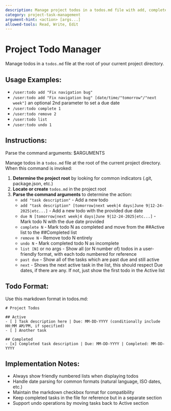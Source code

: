 ```yaml
---
description: Manage project todos in a todos.md file with add, complete, remove, and list operations
category: project-task-management
argument-hint: <action> [args...]
allowed-tools: Read, Write, Edit
---
```


# Project Todo Manager

Manage todos in a `todos.md` file at the root of your current project directory.

## Usage Examples:
- `/user:todo add "Fix navigation bug"`
- `/user:todo add "Fix navigation bug" [date/time/"tomorrow"/"next week"]` an optional 2nd parameter to set a due date
- `/user:todo complete 1`
- `/user:todo remove 2`
- `/user:todo list`
- `/user:todo undo 1`

## Instructions:
Parse the command arguments: $ARGUMENTS

Manage todos in a `todos.md` file at the root of the current project directory. When this command is invoked:

1. **Determine the project root** by looking for common indicators (.git, package.json, etc.)
2. **Locate or create** `todos.md` in the project root
3. **Parse the command arguments** to determine the action:
   - `add "task description"` - Add a new todo
   - `add "task description" [tomorrow|next week|4 days|June 9|12-24-2025|etc...]` - Add a new todo with the provided due date
   - `due N [tomorrow|next week|4 days|June 9|12-24-2025|etc...]` - Mark todo N with the due date provided
   - `complete N` - Mark todo N as completed and move from the ##Active list to the ##Completed list
   - `remove N` - Remove todo N entirely
   - `undo N` - Mark completed todo N as incomplete
   - `list [N]` or no args - Show all (or N number of) todos in a user-friendly format, with each todo numbered for reference
   - `past due` - Show all of the tasks which are past due and still active
   - `next` - Shows the next active task in the list, this should respect Due dates, if there are any. If not, just show the first todo in the Active list

## Todo Format:
Use this markdown format in todos.md:
```
# Project Todos

## Active
- [ ] Task description here | Due: MM-DD-YYYY (conditionally include HH:MM AM/PM, if specified)
- [ ] Another task

## Completed
- [x] Completed task description | Due: MM-DD-YYYY | Completed: MM-DD-YYYY
```

## Implementation Notes:
- Always show friendly numbered lists when displaying todos
- Handle date parsing for common formats (natural language, ISO dates, etc.)
- Maintain the markdown checkbox format for compatibility
- Keep completed tasks in the file for reference but in a separate section
- Support undo operations by moving tasks back to Active section